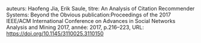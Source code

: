 auteurs: Haofeng Jia, Erik Saule, 
titre: An Analysis of Citation Recommender Systems: Beyond the Obvious
publication:Proceedings of the 2017 IEEE/ACM International Conference on Advances in Social Networks Analysis and Mining 2017, 
année: 2017, 
p.216–223,
URL: https://doi.org/10.1145/3110025.3110150

